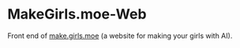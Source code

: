 # MakeGirls.moe-Web

Front end of [make.girls.moe](http://make.girls.moe/) (a website for making your girls with AI).